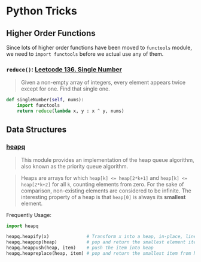 # Python Tricks

## Higher Order Functions
Since lots of higher order functions have been moved to `functools` module, we need to `import functools` before we actual use any of them.

### `reduce()`: [Leetcode 136. Single Number](https://leetcode.com/problems/single-number/)

> Given a non-empty array of integers, every element appears twice except for one. Find that single one.

```python
def singleNumber(self, nums):
    import functools
    return reduce(lambda x, y : x ^ y, nums)
```

## Data Structures
### [heapq](https://docs.python.org/3.0/library/heapq.html)

> This module provides an implementation of the heap queue algorithm, also known as the priority queue algorithm.

> Heaps are arrays for which `heap[k] <= heap[2*k+1]` and `heap[k] <= heap[2*k+2]` for all `k`, counting elements from zero. For the sake of comparison, non-existing elements are considered to be infinite. The interesting property of a heap is that `heap[0]` is always its **smallest** element.

Frequently Usage:
```python
import heapq

heapq.heapify(x)              # Transform x into a heap, in-place, linear time
heapq.heappop(heap)           # pop and return the smallest element item from heap
heapq.heappush(heap, item)    # push the item into heap
heapq.heapreplace(heap, item) # pop and return the smallest item from heap, and also push the new item
```